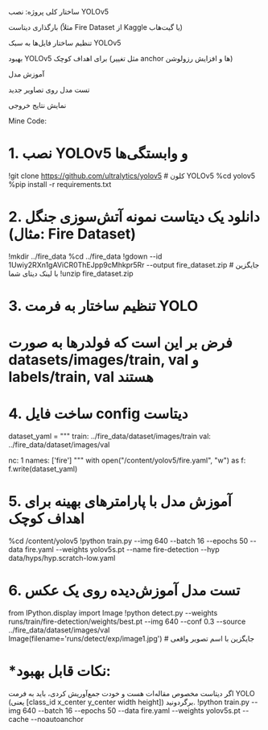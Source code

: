  ساختار کلی پروژه:
نصب YOLOv5

بارگذاری دیتاست (مثلاً Fire Dataset از Kaggle یا گیت‌هاب)

تنظیم ساختار فایل‌ها به سبک YOLOv5

بهبود YOLOv5 برای اهداف کوچک (مثل تغییر anchor ها و افزایش رزولوشن)

آموزش مدل

تست مدل روی تصاویر جدید

نمایش نتایج خروجی

Mine Code:
# 1. نصب YOLOv5 و وابستگی‌ها
!git clone https://github.com/ultralytics/yolov5  # کلون YOLOv5
%cd yolov5
%pip install -r requirements.txt

# 2. دانلود یک دیتاست نمونه آتش‌سوزی جنگل (مثال: Fire Dataset)
!mkdir ../fire_data
%cd ../fire_data
!gdown --id 1Uwiy2RXn1gAViCR0ThEJpp9cMhkpr5Rr --output fire_dataset.zip  # جایگزین با لینک دیتای شما
!unzip fire_dataset.zip

# 3. تنظیم ساختار به فرمت YOLO
# فرض بر این است که فولدرها به صورت datasets/images/train, val و labels/train, val هستند

# 4. ساخت فایل config دیتاست
dataset_yaml = """
train: ../fire_data/dataset/images/train
val: ../fire_data/dataset/images/val

nc: 1
names: ['fire']
"""
with open("/content/yolov5/fire.yaml", "w") as f:
    f.write(dataset_yaml)

# 5. آموزش مدل با پارامترهای بهینه برای اهداف کوچک
%cd /content/yolov5
!python train.py --img 640 --batch 16 --epochs 50 --data fire.yaml --weights yolov5s.pt --name fire-detection --hyp data/hyps/hyp.scratch-low.yaml

# 6. تست مدل آموزش‌دیده روی یک عکس
from IPython.display import Image
!python detect.py --weights runs/train/fire-detection/weights/best.pt --img 640 --conf 0.3 --source ../fire_data/dataset/images/val
Image(filename='runs/detect/exp/image1.jpg')  # جایگزین با اسم تصویر واقعی

# *نکات قابل بهبود:
اگر دیتاست مخصوص مقاله‌ات هست و خودت جمع‌آوریش کردی، باید به فرمت YOLO (یعنی [class_id x_center y_center width height]) برگردونید.
!python train.py --img 640 --batch 16 --epochs 50 --data fire.yaml --weights yolov5s.pt --cache --noautoanchor


